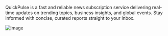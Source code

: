 QuickPulse is a fast and reliable news subscription service delivering real-time updates on trending topics, business insights, and global events. Stay informed with concise, curated reports straight to your inbox.


![image](https://github.com/user-attachments/assets/c464c759-4278-4467-869c-c200c1c9c514)
